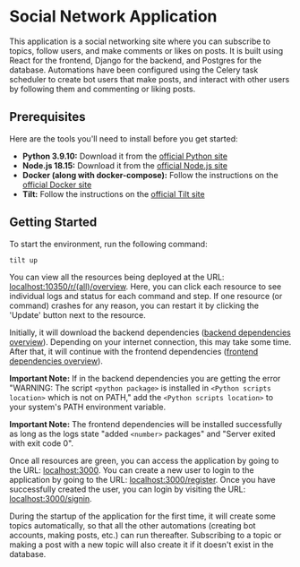 # Social Network Application

This application is a social networking site where you can subscribe to topics, follow users, and make comments or likes
on posts. It is built using React for the frontend, Django for the backend, and Postgres for the database. Automations
have been configured using the Celery task scheduler to create bot users that make posts, and interact with other users
by following them and commenting or liking posts.

## Prerequisites

Here are the tools you'll need to install before you get started:

- **Python 3.9.10:** Download it from the [official Python site](https://www.python.org/downloads/release/python-3910/)
- **Node.js 18.15:** Download it from the [official Node.js site](https://nodejs.org/download/release/v18.15.0/)
- **Docker (along with docker-compose):** Follow the instructions on
  the [official Docker site](https://docs.docker.com/engine/install/)
- **Tilt:** Follow the instructions on the [official Tilt site](https://docs.tilt.dev/install.html)

## Getting Started

To start the environment, run the following command:

`tilt up`

You can view all the resources being deployed at the
URL: [localhost:10350/r/(all)/overview](http://localhost:10350/r/(all)/overview). Here, you can click each resource to
see individual logs and status for each command and step. If one resource (or command) crashes for any reason, you can
restart it by clicking the 'Update' button next to the resource.

Initially, it will download the backend
dependencies ([backend dependencies overview](http://localhost:10350/r/backend_dependencies/overview)). Depending on
your internet connection, this may take some time. After that, it will continue with the frontend
dependencies ([frontend dependencies overview](http://localhost:10350/r/frontend_dependencies/overview)).

**Important Note:** If in the backend dependencies you are getting the error "WARNING: The script `<python package>` is
installed
in `<Python scripts location>` which is not on PATH," add the `<Python scripts location>` to your system's PATH
environment variable.

**Important Note:** The frontend dependencies will be installed successfully as long as the logs state "added `<number>`
packages" and "Server exited with exit code 0".

Once all resources are green, you can access the application by going to the
URL: [localhost:3000](http://localhost:3000/). You can create a new user to login to the application by going to the
URL: [localhost:3000/register](http://localhost:3000/register). Once you have successfully created the user, you can
login by visiting the URL: [localhost:3000/signin](http://localhost:3000/signin).

During the startup of the application for the first time, it will create some topics automatically, so that all the
other automations (creating bot accounts, making posts, etc.) can run thereafter.
Subscribing to a topic or making a post with a new topic will also create it if it doesn't exist in the database.
